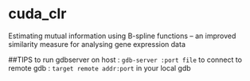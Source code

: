 # cuda_clr
Estimating mutual information using B-spline functions – an improved similarity measure for analysing gene expression data


##TIPS
to run gdbserver on host : `gdb-server :port file`
to connect to remote gdb : `target remote addr:port` in your local gdb 
